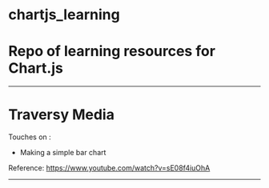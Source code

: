 # chartjs_learning

# Repo of learning resources for Chart.js

--------------------------------------------
# Traversy Media

Touches on : 
- Making a simple bar chart

Reference: 
https://www.youtube.com/watch?v=sE08f4iuOhA

--------------------------------------------
